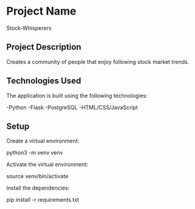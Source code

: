 # Project Name

Stock-Whisperers

## Project Description

Creates a community of people that enjoy following stock market trends.

## Technologies Used

The application is built using the following technologies:

-Python
-Flask
-PostgreSQL
-HTML/CSS/JavaScript

## Setup

Create a virtual environment:

python3 -m venv venv

Activate the virtual environment:

source venv/bin/activate

Install the dependencies:

pip install -r requirements.txt

